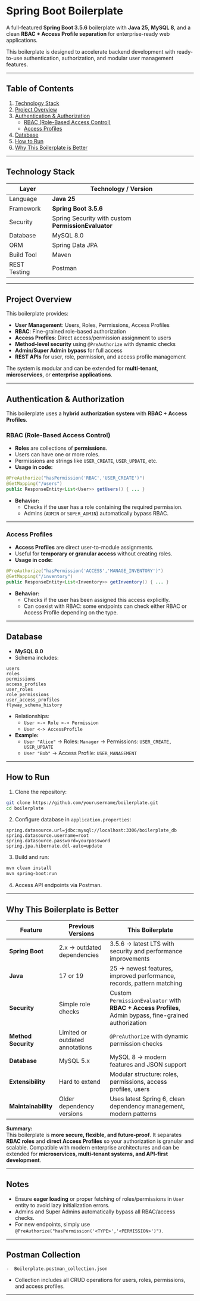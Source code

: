 # Spring Boot Boilerplate

A full-featured **Spring Boot 3.5.6** boilerplate with **Java 25**, **MySQL 8**, and a clean **RBAC + Access Profile separation** for enterprise-ready web applications.

This boilerplate is designed to accelerate backend development with ready-to-use authentication, authorization, and modular user management features.

---

## Table of Contents

1. [Technology Stack](#technology-stack)
2. [Project Overview](#project-overview)
3. [Authentication & Authorization](#authentication--authorization)
   - [RBAC (Role-Based Access Control)](#rbac-role-based-access-control)
   - [Access Profiles](#access-profiles)
4. [Database](#database)
5. [How to Run](#how-to-run)
6. [Why This Boilerplate is Better](#why-this-boilerplate-is-better)

---

## Technology Stack

| Layer        | Technology / Version                                |
| ------------ | --------------------------------------------------- |
| Language     | **Java 25**                                         |
| Framework    | **Spring Boot 3.5.6**                               |
| Security     | Spring Security with custom **PermissionEvaluator** |
| Database     | MySQL 8.0                                           |
| ORM          | Spring Data JPA                                     |
| Build Tool   | Maven                                               |
| REST Testing | Postman                                             |

---

## Project Overview

This boilerplate provides:

- **User Management**: Users, Roles, Permissions, Access Profiles
- **RBAC**: Fine-grained role-based authorization
- **Access Profiles**: Direct access/permission assignment to users
- **Method-level security** using `@PreAuthorize` with dynamic checks
- **Admin/Super Admin bypass** for full access
- **REST APIs** for user, role, permission, and access profile management

The system is modular and can be extended for **multi-tenant**, **microservices**, or **enterprise applications**.

---

## Authentication & Authorization

This boilerplate uses a **hybrid authorization system** with **RBAC + Access Profiles**.

### RBAC (Role-Based Access Control)

- **Roles** are collections of **permissions**.
- Users can have one or more roles.
- Permissions are strings like `USER_CREATE`, `USER_UPDATE`, etc.
- **Usage in code:**

```java
@PreAuthorize("hasPermission('RBAC','USER_CREATE')")
@GetMapping("/users")
public ResponseEntity<List<User>> getUsers() { ... }
```

- **Behavior:**
  - Checks if the user has a role containing the required permission.
  - Admins (`ADMIN` or `SUPER_ADMIN`) automatically bypass RBAC.

---

### Access Profiles

- **Access Profiles** are direct user-to-module assignments.
- Useful for **temporary or granular access** without creating roles.
- **Usage in code:**

```java
@PreAuthorize("hasPermission('ACCESS','MANAGE_INVENTORY')")
@GetMapping("/inventory")
public ResponseEntity<List<Inventory>> getInventory() { ... }
```

- **Behavior:**
  - Checks if the user has been assigned this access explicitly.
  - Can coexist with RBAC: some endpoints can check either RBAC or Access Profile depending on the type.

---

## Database

- **MySQL 8.0**
- Schema includes:

```
users
roles
permissions
access_profiles
user_roles
role_permissions
user_access_profiles
flyway_schema_history
```

- Relationships:
  - `User <-> Role <-> Permission`
  - `User <-> AccessProfile`
- **Example:**
  - `User "Alice"` → Roles: `Manager` → Permissions: `USER_CREATE, USER_UPDATE`
  - `User "Bob"` → Access Profile: `USER_MANAGEMENT`

---

## How to Run

1. Clone the repository:

```bash
git clone https://github.com/yourusername/boilerplate.git
cd boilerplate
```

2. Configure database in `application.properties`:

```properties
spring.datasource.url=jdbc:mysql://localhost:3306/boilerplate_db
spring.datasource.username=root
spring.datasource.password=yourpassword
spring.jpa.hibernate.ddl-auto=update
```

3. Build and run:

```bash
mvn clean install
mvn spring-boot:run
```

4. Access API endpoints via Postman.

---

## Why This Boilerplate is Better

| Feature             | Previous Versions               | This Boilerplate                                                                                       |
| ------------------- | ------------------------------- | ------------------------------------------------------------------------------------------------------ |
| **Spring Boot**     | 2.x → outdated dependencies     | 3.5.6 → latest LTS with security and performance improvements                                          |
| **Java**            | 17 or 19                        | 25 → newest features, improved performance, records, pattern matching                                  |
| **Security**        | Simple role checks              | Custom `PermissionEvaluator` with **RBAC + Access Profiles**, Admin bypass, fine-grained authorization |
| **Method Security** | Limited or outdated annotations | `@PreAuthorize` with dynamic permission checks                                                         |
| **Database**        | MySQL 5.x                       | MySQL 8 → modern features and JSON support                                                             |
| **Extensibility**   | Hard to extend                  | Modular structure: roles, permissions, access profiles, users                                          |
| **Maintainability** | Older dependency versions       | Uses latest Spring 6, clean dependency management, modern patterns                                     |

**Summary:**  
This boilerplate is **more secure, flexible, and future-proof**. It separates **RBAC roles** and **direct Access Profiles** so your authorization is granular and scalable. Compatible with modern enterprise architectures and can be extended for **microservices, multi-tenant systems, and API-first development**.

---

## Notes

- Ensure **eager loading** or proper fetching of roles/permissions in `User` entity to avoid lazy initialization errors.
- Admins and Super Admins automatically bypass all RBAC/access checks.
- For new endpoints, simply use `@PreAuthorize("hasPermission('<TYPE>','<PERMISSION>')")`.

---

## Postman Collection

```
-  Boilerplate.postman_collection.json
```

- Collection includes all CRUD operations for users, roles, permissions, and access profiles.

---

